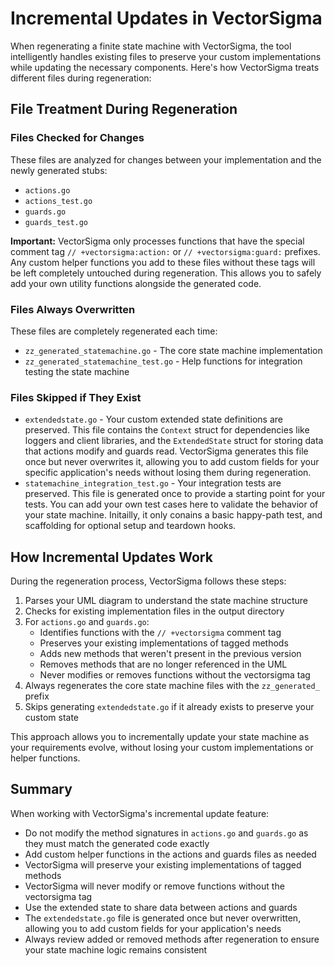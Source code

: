 # Incremental Updates in VectorSigma

When regenerating a finite state machine with VectorSigma, the tool
intelligently handles existing files to preserve your custom implementations
while updating the necessary components. Here's how VectorSigma treats different
files during regeneration:

## File Treatment During Regeneration

### Files Checked for Changes

These files are analyzed for changes between your implementation and the newly
generated stubs:

- `actions.go`
- `actions_test.go`
- `guards.go`
- `guards_test.go`

**Important:** VectorSigma only processes functions that have the special
comment tag `// +vectorsigma:action:` or `// +vectorsigma:guard:` prefixes. Any
custom helper functions you add to these files without these tags will be left
completely untouched during regeneration. This allows you to safely add your own
utility functions alongside the generated code.

### Files Always Overwritten

These files are completely regenerated each time:

- `zz_generated_statemachine.go` - The core state machine implementation
- `zz_generated_statemachine_test.go` - Help functions for integration testing
  the state machine

### Files Skipped if They Exist

- `extendedstate.go` - Your custom extended state definitions are preserved.
  This file contains the `Context` struct for dependencies like loggers and
  client libraries, and the `ExtendedState` struct for storing data that actions
  modify and guards read. VectorSigma generates this file once but never
  overwrites it, allowing you to add custom fields for your specific
  application's needs without losing them during regeneration.
- `statemachine_integration_test.go` - Your integration tests are preserved.
  This file is generated once to provide a starting point for your tests. You
  can add your own test cases here to validate the behavior of your state
  machine. Initailly, it only conains a basic happy-path test, and scaffolding
  for optional setup and teardown hooks.

## How Incremental Updates Work

During the regeneration process, VectorSigma follows these steps:

1. Parses your UML diagram to understand the state machine structure
2. Checks for existing implementation files in the output directory
3. For `actions.go` and `guards.go`:
   - Identifies functions with the `// +vectorsigma` comment tag
   - Preserves your existing implementations of tagged methods
   - Adds new methods that weren't present in the previous version
   - Removes methods that are no longer referenced in the UML
   - Never modifies or removes functions without the vectorsigma tag
4. Always regenerates the core state machine files with the `zz_generated_`
   prefix
5. Skips generating `extendedstate.go` if it already exists to preserve your
   custom state

This approach allows you to incrementally update your state machine as your
requirements evolve, without losing your custom implementations or helper
functions.

## Summary

When working with VectorSigma's incremental update feature:

- Do not modify the method signatures in `actions.go` and `guards.go` as they
  must match the generated code exactly
- Add custom helper functions in the actions and guards files as needed
- VectorSigma will preserve your existing implementations of tagged methods
- VectorSigma will never modify or remove functions without the vectorsigma tag
- Use the extended state to share data between actions and guards
- The `extendedstate.go` file is generated once but never overwritten, allowing
  you to add custom fields for your application's needs
- Always review added or removed methods after regeneration to ensure your state
  machine logic remains consistent
